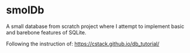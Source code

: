 # smolDb

A small database from scratch project where I attempt to implement basic and barebone features of SQLite. 

Following the instruction of: https://cstack.github.io/db_tutorial/

